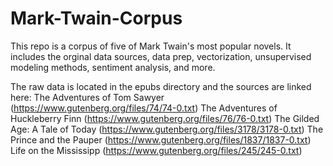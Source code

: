 # Mark-Twain-Corpus

This repo is a corpus of five of Mark Twain's most popular novels. It includes the orginal data sources, data prep, vectorization, unsupervised modeling methods, sentiment analysis, and more. 

The raw data is located in the epubs directory and the sources are linked here: 
The Adventures of Tom Sawyer (https://www.gutenberg.org/files/74/74-0.txt)
The Adventures of Huckleberry Finn (https://www.gutenberg.org/files/76/76-0.txt)
The Gilded Age: A Tale of Today (https://www.gutenberg.org/files/3178/3178-0.txt)
The Prince and the Pauper (https://www.gutenberg.org/files/1837/1837-0.txt)
Life on the Mississipp (https://www.gutenberg.org/files/245/245-0.txt)

